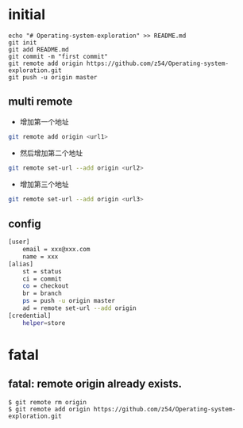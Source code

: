 # initial
```
echo "# Operating-system-exploration" >> README.md
git init
git add README.md
git commit -m "first commit"
git remote add origin https://github.com/z54/Operating-system-exploration.git
git push -u origin master
```
## multi remote
- 增加第一个地址
```bash
git remote add origin <url1>
```
- 然后增加第二个地址
```bash
git remote set-url --add origin <url2>
```
- 增加第三个地址
```bash
git remote set-url --add origin <url3>
```

## config
```bash
[user]
	email = xxx@xxx.com
	name = xxx
[alias]
	st = status
	ci = commit
	co = checkout
	br = branch
	ps = push -u origin master
	ad = remote set-url --add origin
[credential]
	helper=store
```
# fatal
## fatal: remote origin already exists.
```
$ git remote rm origin
$ git remote add origin https://github.com/z54/Operating-system-exploration.git
```
